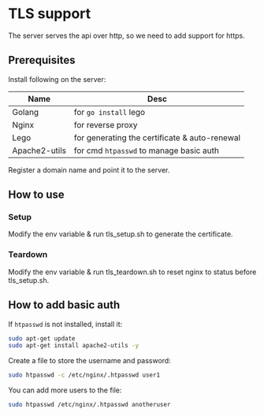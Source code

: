 # TLS support

The server serves the api over http, so we need to add support for https.

## Prerequisites

Install following on the server:

| Name          | Desc                                          |
|---------------|-----------------------------------------------|
| Golang        | for `go install` lego                         | 
| Nginx         | for reverse proxy                             |
| Lego          | for generating the certificate & auto-renewal |
| Apache2-utils | for cmd `htpasswd` to manage basic auth       |


Register a domain name and point it to the server.

## How to use

### Setup

Modify the env variable & run tls_setup.sh to generate the certificate.

### Teardown

Modify the env variable & run tls_teardown.sh to reset nginx to status before tls_setup.sh.

## How to add basic auth

If `htpasswd` is not installed, install it:

```bash
sudo apt-get update
sudo apt-get install apache2-utils -y
```

Create a file to store the username and password:

```bash
sudo htpasswd -c /etc/nginx/.htpasswd user1
```

You can add more users to the file:

```bash
sudo htpasswd /etc/nginx/.htpasswd anotheruser
``` 



